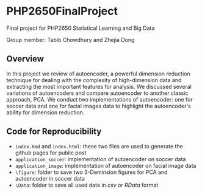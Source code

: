 # PHP2650FinalProject
Final project for PHP2650 Statistical Learning and Big Data

Group member: Tabib Chowdhury and Zhejia Dong


## Overview

In this project we review of autoencoder, a powerful dimension reduction technique for dealing with the complexity of high-dimension data and extracting the most important features for analysis. We discussed several variations of autoencoders and compare autoencoder to another classic approach, PCA. We conduct two implementations of autoencoder: one for soccer data and one for facial images data to highlight the autoencoder's ability for dimension reduction.

## Code for Reproducibility

* `index.Rmd` and `index.html`: these two files are used to generate the github pages for public post
* `application_soccer`: implementation of autoencoder on soccer data
* `application_image`: implementation of autoencoder on facial image data
* `\figure`: folder to save two 3-Deminsion figures for PCA and autoencoder in soccer data
* `\Data`: folder to save all used data in *csv* or *RData* format
